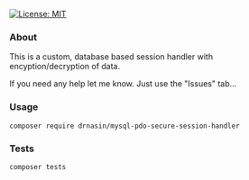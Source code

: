 [![License: MIT](https://img.shields.io/badge/License-MIT-yellow.svg)](https://opensource.org/licenses/MIT)

### About
This is a custom, database based session handler with encyption/decryption of data.

If you need any help let me know. Just use the "Issues" tab...

### Usage

`composer require drnasin/mysql-pdo-secure-session-handler`

### Tests
`composer tests`



